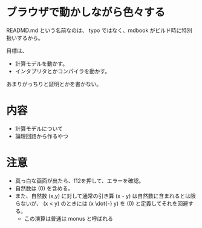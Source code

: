 # ブラウザで動かしながら色々する

READMD.md という名前なのは、 typo ではなく、mdbook がビルド時に特別扱いするから。

目標は、

- 計算モデルを動かす。
- インタプリタとかコンパイラを動かす。

あまりがっちりと証明とかを書かない。

# 内容
- 計算モデルについて
- 論理回路から作るやつ

<div id="canvas"></div>
<script src="./assets/hello_world/hello.js"></script>

# 注意
- 真っ白な画面が出たら、f12を押して、エラーを確認。
- 自然数は \(0\) を含める。
- また、自然数 \(x,y\) に対して通常の引き算 \(x - y\) は自然数に含まれるとは限らないが、 \(x < y\) のときには \(x \dot{-} y\) を \(0\) と定義してそれを回避する。
    - この演算は普通は monus と呼ばれる
